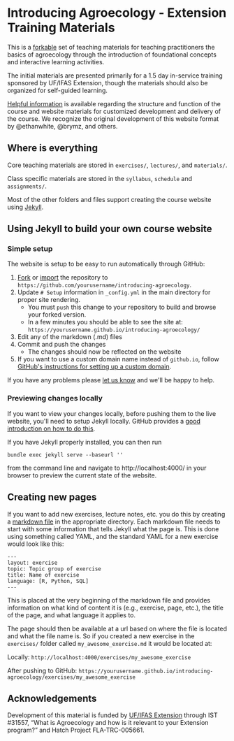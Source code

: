 # Introducing Agroecology - Extension Training Materials

This is a [forkable](https://help.github.com/articles/fork-a-repo/) set of teaching materials for teaching practitioners the basics of agroecology through
the introduction of foundational concepts and interactive learning activities.

The initial materials are presented primarily for a 1.5 day in-service training
sponsored by UF/IFAS Extension, though the materials should also be organized
for self-guided learning. 

[Helpful information](http://trec-agroecology.github.io/introducing-agroecology/docs/) 
is available regarding the structure and function of the course and website
materials for customized development and delivery of the course. We recognize 
the original development of this website format by @ethanwhite, @brymz, and others.


## Where is everything

Core teaching materials are stored in `exercises/`, `lectures/`, and 
`materials/`.

Class specific materials are stored in the `syllabus`, `schedule` and `assignments/`.

Most of the other folders and files support creating the course website using
[Jekyll](http://jekyllrb.com/).


## Using Jekyll to build your own course website

### Simple setup

The website is setup to be easy to run automatically through GitHub:

1. [Fork](https://github.com/TREC-Agroecology/introducing-agroecology#fork-destination-box)
   or [import](https://import.github.com/) the repository to 
   `https://github.com/yourusername/introducing-agroecology`.
2. Update `# Setup` information in `_config.yml` in the main directory for
   proper site rendering.
   * You must `push` this change to your repository to build and browse your 
     forked version.
   * In a few minutes you should be able to see the site at:
     `https://yourusername.github.io/introducing-agroecology/`
3. Edit any of the markdown (.md) files
4. Commit and push the changes
   * The changes should now be reflected on the website
5. If you want to use a custom domain name instead of `github.io`, follow
   [GitHub's instructions for setting up a custom domain](https://help.github.com/articles/setting-up-a-custom-domain-with-github-pages/).

If you have any problems please
[let us know](https://github.com/TREC-Agroecology/introducing-agroecology/issues/new)
and we'll be happy to help.

### Previewing changes locally

If you want to view your changes locally, before pushing them to the live
website, you'll need to setup Jekyll locally. GitHub provides a [good
introduction on how to do this](https://help.github.com/articles/using-jekyll-with-pages/).

If you have Jekyll properly installed, you can then run

`bundle exec jekyll serve --baseurl ''`

from the command line and navigate to http://localhost:4000/ in your browser to
preview the current state of the website.


## Creating new pages

If you want to add new exercises, lecture notes, etc. you do this by creating a
[markdown file](http://daringfireball.net/projects/markdown/basics) in the
appropriate directory. Each markdown file needs to start with some information
that tells Jekyll what the page is. This is done using something called YAML,
and the standard YAML for a new exercise would look like this:

```
---
layout: exercise
topic: Topic group of exercise
title: Name of exercise
language: [R, Python, SQL]
---
```

This is placed at the very beginning of the markdown file and provides
information on what kind of content it is (e.g., exercise, page, etc.),
the title of the page, and what language it applies to.

The page should then be available at a url based on where the file is located
and what the file name is. So if you created a new exercise in the `exercises/`
folder called `my_awesome_exercise.md` it would be located at:

Locally: `http://localhost:4000/exercises/my_awesome_exercise`

After pushing to GitHub:
`https://yourusername.github.io/introducing-agroecology/exercises/my_awesome_exercise`


## Acknowledgements

Development of this material is funded by [UF/IFAS Extension](http://sfyl.ifas.ufl.edu/)
through IST #31557, “What is Agroecology and how is it relevant to your 
Extension program?” and Hatch Project FLA-TRC-005661.
